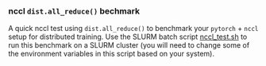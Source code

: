 ### nccl `dist.all_reduce()` bechmark

A quick nccl test using `dist.all_reduce()` to benchmark your `pytorch` + `nccl` setup for distributed training. Use the SLURM batch script [nccl_test.sh](nccl_test.sh) to run this benchmark on a SLURM cluster (you will need to change some of the environment variables in this script based on your system).